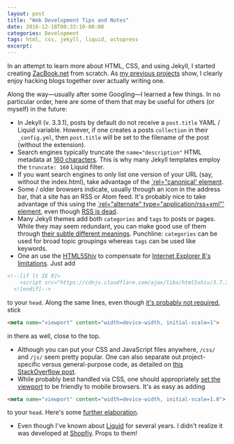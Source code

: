 ```yaml
---
layout: post
title: "Web Development Tips and Notes"
date: 2016-12-18T00:33:10-08:00
categories: Development
tags: html, css, jekyll, liquid, octopress
excerpt:
---
```


In an attempt to learn more about HTML, CSS, and using Jekyll, I started creating [ZacBook.net](http://zacbook.net) from scratch. As [my previous projects](http://drz.ac) show, I clearly enjoy hacking blogs together over actually writing one. 

Along the way—usually after some Googling—I learned a few things. In no particular order, here are some of them that may be useful for others (or myself) in the future:

- In Jekyll (v. 3.3.1), posts by default do not receive a `post.title` YAML / Liquid variable. However, if one creates a posts `collection` in their `_config.yml`, then `post.title` will be set to the filename of the post (without the extension). 
- Search engines typically truncate the `name="description"` HTML metadata at [160 characters](https://moz.com/learn/seo/meta-description). This is why many Jekyll templates employ the `truncate: 160` Liquid filter.
- If you want search engines to only list one version of your URL (say, without the index.html), take advantage of the [`rel="canonical' element](https://yoast.com/rel-canonical/).
- Some / older browsers indicate, usually through an icon in the address bar, that a site has an RSS or Atom feed. It's probably nice to take advantage of this using the [`rel="alternate" type="application/rss+xml"' element](http://www.femgeek.co.uk/typeapplicationrssxml-where-for-are-thou/), even though [RSS is dead](https://techcrunch.com/2010/09/13/rss-is-not-not-not-not-not-dead/).
- Many Jekyll themes add both `categories` and `tags` to posts or pages. While they may seem redundant, you can make good use of them through [their subtle different meanings](https://en.support.wordpress.com/posts/categories-vs-tags/). Punchline: `categories` can be used for broad topic groupings whereas `tags` can be used like keywords.
- One an use the [HTML5Shiv](https://en.wikipedia.org/wiki/HTML5_Shiv) to compensate for [Internet Explorer 8's limitations](http://www.w3schools.com/html/html5_browsers.asp). Just add

``` html
<!--[if lt IE 9]>
    <script src="https://cdnjs.cloudflare.com/ajax/libs/html5shiv/3.7.3/html5shiv.js"></script>
  <![endif]-->
```
to your `head`. Along the same lines, even though [it's probably not required](http://stackoverflow.com/questions/6771258/what-does-meta-http-equiv-x-ua-compatible-content-ie-edge-do), stick 

``` html
<meta name="viewport" content="width=device-width, initial-scale=1">
```
in there as well, close to the top.
- Although you can put your CSS and JavaScript files anywhere, `/css/` and `/js/` seem pretty popular. One can also separate out project-specific versus general-purpose code, as detailed on [this StackOverflow post](http://stackoverflow.com/questions/24199004/best-practice-to-organize-javascript-library-css-folder-structure).
- While probably best handled via CSS, one should appropriately [set the viewport](http://www.w3schools.com/css/css_rwd_viewport.asp) to be friendly to mobile browsers. It's as easy as adding

``` html
<meta name="viewport" content="width=device-width, initial-scale=1.0">
```
to your `head`. Here's some [further elaboration](https://webdesign.tutsplus.com/articles/quick-tip-dont-forget-the-viewport-meta-tag--webdesign-5972).
- Even though I've known about [Liquid](https://shopify.github.io/liquid/) for several years. I didn't realize it was developed at [Shopfiy](https://www.shopify.com). Props to them!

